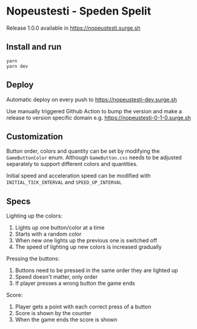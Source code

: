 # Nopeustesti - Speden Spelit

Release 1.0.0 available in <https://nopeustesti.surge.sh>

## Install and run

```
yarn
yarn dev
```

## Deploy

Automatic deploy on every push to <https://nopeustesti-dev.surge.sh>

Use manually triggered Github Action to bump the version and make a release to version specific domain e.g. <https://nopeustesti-0-1-0.surge.sh>

## Customization

Button order, colors and quantity can be set by modifying the `GameButtonColor` enum. Although `GameButton.css` needs to be adjusted separately to support different colors and quantities.

Initial speed and acceleration speed can be modified with `INITIAL_TICK_INTERVAL` and `SPEED_UP_INTERVAL`

## Specs

Lighting up the colors:

1. Lights up one button/color at a time
2. Starts with a random color
3. When new one lights up the previous one is switched off
4. The speed of lighting up new colors is increased gradually

Pressing the buttons:

1. Buttons need to be pressed in the same order they are lighted up
2. Speed doesn't matter, only order
3. If player presses a wrong button the game ends

Score:

1. Player gets a point with each correct press of a button
2. Score is shown by the counter
3. When the game ends the score is shown
